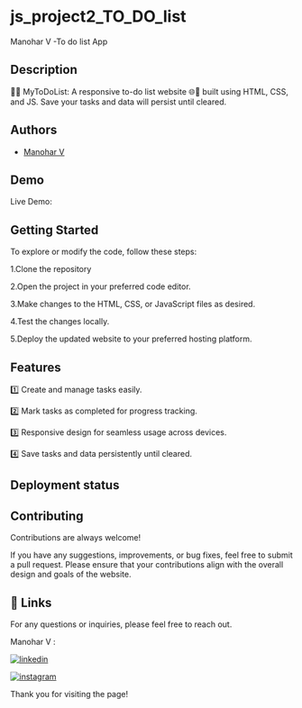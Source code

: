 # js_project2_TO_DO_list

Manohar V -To do list App
## Description 

📝✅ MyToDoList: A responsive to-do list website 🌐📱 built using HTML, CSS, and JS. Save your tasks and data will persist until cleared.
## Authors

- [Manohar V](https://www.github.com/Manohar5147) 


## Demo

Live Demo:



    
## Getting Started

To explore or modify the code, follow these steps:

1.Clone the repository

2.Open the project in your preferred code editor.

3.Make changes to the HTML, CSS, or JavaScript files as desired.

4.Test the changes locally.

5.Deploy the updated website to your preferred hosting platform.


## Features

1️⃣ Create and manage tasks easily.

2️⃣ Mark tasks as completed for progress tracking.

3️⃣ Responsive design for seamless usage across devices.

4️⃣ Save tasks and data persistently until cleared.

## Deployment status



## Contributing

Contributions are always welcome!

If you have any suggestions, improvements, or bug fixes, feel free to submit a pull request. Please ensure that your contributions align with the overall design and goals of the website. 


## 🔗 Links

For any questions or inquiries, please feel free to reach out. 

Manohar V :

[![linkedin](https://img.shields.io/badge/linkedin-0A66C2?style=for-the-badge&logo=linkedin&logoColor=white)](https://www.linkedin.com/in/manohar-v-643892225)

[![instagram](https://img.shields.io/badge/instagram-E4405F?style=for-the-badge&logo=instagram&logoColor=white)](https://www.instagram.com/my_self_manu_)

Thank you for visiting the page!
